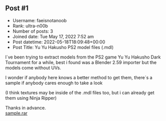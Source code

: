 ## Post #1
- Username: faeisnotanoob
- Rank: ultra-n00b
- Number of posts: 3
- Joined date: Tue May 17, 2022 7:52 am
- Post datetime: 2022-05-18T18:09:48+00:00
- Post Title: Yu Yu Hakusho PS2 model files (.mdl)

I´ve been trying to extract models from the PS2 game Yu Yu Hakusho Dark Tournament for a while, best i found was a Blender 2.59 importer but the models come without UVs.

I wonder if anybody here knows a better method to get them, there´s a sample if anybody cares enough to take a look

(I think textures may be inside of the .mdl files too, but i can already get them using Ninja Ripper)

Thanks in advance.  
[sample.rar](https://xentaxbackup.github.io/file/22237_sample.rar)
